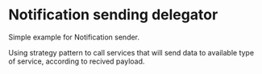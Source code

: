 # Notification sending delegator

Simple example for Notification sender.

Using strategy pattern to call services that will send data to available type of service, according to recived payload.
